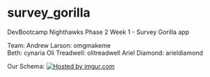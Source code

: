 survey_gorilla
==============

DevBootcamp Nighthawks Phase 2 Week 1 - Survey Gorilla app

Team: 
Andrew Larson: omgmakeme  
Beth: cynaria
Oli Treadwell: olitreadwell
Ariel Diamond: arieldiamond

Our Schema: <a href="http://imgur.com/fRLh85d"><img src="http://i.imgur.com/fRLh85d.png" title="Hosted by imgur.com" /></a>
